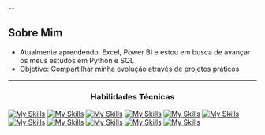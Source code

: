 
--

##  Sobre Mim
-  Atualmente aprendendo: Excel, Power BI e estou em busca de avançar os meus estudos em Python e SQL
-  Objetivo: Compartilhar minha evolução através de projetos práticos

---
  <!-- Ou para títulos -->
<h3 align="center">Habilidades Técnicas</h3>

<p align="center">
  
  <a href="https://skillicons.dev">
    
<p align="center"> 
   
[![My Skills](https://skillicons.dev/icons?i=aws,azure,figma,html,css,git,github,kali,py&perline=3)](https://skillicons.dev)
[![My Skills](https://skillicons.dev/icons?i=py&perline=3)](https://skillicons.dev)
[![My Skills](https://skillicons.dev/icons?i=sklearn&perline=3)](https://skillicons.dev)
[![My Skills](https://skillicons.dev/icons?i=mysql&perline=3)](https://skillicons.dev)
[![My Skills](https://skillicons.dev/icons?i=matlab&perline=3)](https://skillicons.dev)
[![My Skills](https://skillicons.dev/icons?i=kali&perline=3)](https://skillicons.dev)
[![My Skills](https://skillicons.dev/icons?i=github&perline=3)](https://skillicons.dev)
[![My Skills](https://skillicons.dev/icons?i=tensorflow&perline=3)](https://skillicons.dev) 
[![My Skills](https://skillicons.dev/icons?i=vscode&perline=3)](https://skillicons.dev)
[![My Skills](https://skillicons.dev/icons?i=linux&perline=3)](https://skillicons.dev)
[![My Skills](https://skillicons.dev/icons?i=,git&perline=3)](https://skillicons.dev)  
  </a>
</p>





